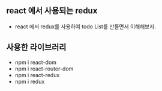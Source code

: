 ## react 에서 사용되는 redux 
- react 에서 redux를 사용하여 todo List를 만들면서 이해해보자.

## 사용한 라이브러리
- npm i react-dom
- npm i react-router-dom
- npm i react-redux     
- npm i redux     

